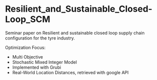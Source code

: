 # Resilient_and_Sustainable_Closed-Loop_SCM


Seminar paper on Resilient and sustainable closed loop supply chain configuration for the tyre industry. 

Optimization Focus:
- Multi Objective
- Stochastic Mixed Integer Model
- Implemented with Grubi
- Real-World Location Distances, retrieved with google API

